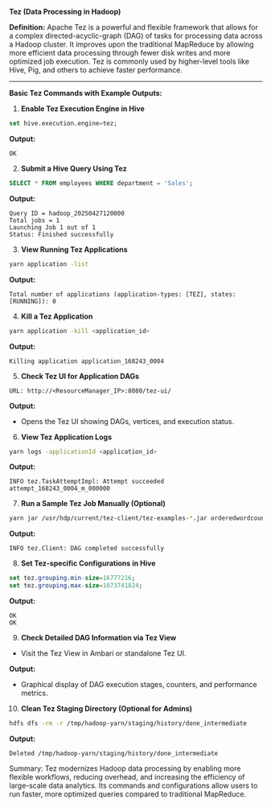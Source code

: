 **Tez (Data Processing in Hadoop)**

**Definition:**
Apache Tez is a powerful and flexible framework that allows for a complex directed-acyclic-graph (DAG) of tasks for processing data across a Hadoop cluster. It improves upon the traditional MapReduce by allowing more efficient data processing through fewer disk writes and more optimized job execution. Tez is commonly used by higher-level tools like Hive, Pig, and others to achieve faster performance.

---

**Basic Tez Commands with Example Outputs:**

1. **Enable Tez Execution Engine in Hive**
```sql
set hive.execution.engine=tez;
```
**Output:**
```
OK
```

2. **Submit a Hive Query Using Tez**
```sql
SELECT * FROM employees WHERE department = 'Sales';
```
**Output:**
```
Query ID = hadoop_20250427120000
Total jobs = 1
Launching Job 1 out of 1
Status: Finished successfully
```

3. **View Running Tez Applications**
```bash
yarn application -list
```
**Output:**
```
Total number of applications (application-types: [TEZ], states: [RUNNING]): 0
```

4. **Kill a Tez Application**
```bash
yarn application -kill <application_id>
```
**Output:**
```
Killing application application_168243_0004
```

5. **Check Tez UI for Application DAGs**
```
URL: http://<ResourceManager_IP>:8080/tez-ui/
```
**Output:**
- Opens the Tez UI showing DAGs, vertices, and execution status.

6. **View Tez Application Logs**
```bash
yarn logs -applicationId <application_id>
```
**Output:**
```
INFO tez.TaskAttemptImpl: Attempt succeeded attempt_168243_0004_m_000000
```

7. **Run a Sample Tez Job Manually (Optional)**
```bash
yarn jar /usr/hdp/current/tez-client/tez-examples-*.jar orderedwordcount /input /output
```
**Output:**
```
INFO tez.Client: DAG completed successfully
```

8. **Set Tez-specific Configurations in Hive**
```sql
set tez.grouping.min-size=16777216;
set tez.grouping.max-size=1073741824;
```
**Output:**
```
OK
OK
```

9. **Check Detailed DAG Information via Tez View**
- Visit the Tez View in Ambari or standalone Tez UI.

**Output:**
- Graphical display of DAG execution stages, counters, and performance metrics.

10. **Clean Tez Staging Directory (Optional for Admins)**
```bash
hdfs dfs -rm -r /tmp/hadoop-yarn/staging/history/done_intermediate
```
**Output:**
```
Deleted /tmp/hadoop-yarn/staging/history/done_intermediate
```
Summary: Tez modernizes Hadoop data processing by enabling more flexible workflows, reducing overhead, and increasing the efficiency of large-scale data analytics. Its commands and configurations allow users to run faster, more optimized queries compared to traditional MapReduce.
